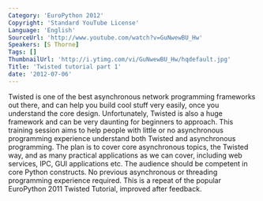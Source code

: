```yaml
---
Category: 'EuroPython 2012'
Copyright: 'Standard YouTube License'
Language: 'English'
SourceUrl: 'http://www.youtube.com/watch?v=GuNwewBU_Hw'
Speakers: [S Thorne]
Tags: []
ThumbnailUrl: 'http://i.ytimg.com/vi/GuNwewBU_Hw/hqdefault.jpg'
Title: 'Twisted tutorial part 1'
date: '2012-07-06'
---
```

Twisted is one of the best asynchronous network programming frameworks out
there, and can help you build cool stuff very easily, once you understand the
core design. Unfortunately, Twisted is also a huge framework and can be very
daunting for beginners to approach. This training session aims to help people
with little or no asynchronous programming experience understand both Twisted
and asynchronous programming. The plan is to cover core asynchronous topics,
the Twisted way, and as many practical applications as we can cover, including
web services, IPC, GUI applications etc. The audience should be competent in
core Python constructs. No previous asynchronous or threading programming
experience required. This is a repeat of the popular EuroPython 2011 Twisted
Tutorial, improved after feedback.

